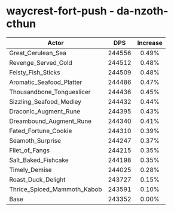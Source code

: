 # waycrest-fort-push - da-nzoth-cthun
| Actor | DPS | Increase |
|---|:---:|:---:|
|Great_Cerulean_Sea|244556|0.49%|
|Revenge_Served_Cold|244512|0.48%|
|Feisty_Fish_Sticks|244509|0.48%|
|Aromatic_Seafood_Platter|244486|0.47%|
|Thousandbone_Tongueslicer|244436|0.45%|
|Sizzling_Seafood_Medley|244432|0.44%|
|Draconic_Augment_Rune|244395|0.43%|
|Dreambound_Augment_Rune|244340|0.41%|
|Fated_Fortune_Cookie|244310|0.39%|
|Seamoth_Surprise|244247|0.37%|
|Filet_of_Fangs|244215|0.35%|
|Salt_Baked_Fishcake|244198|0.35%|
|Timely_Demise|244025|0.28%|
|Roast_Duck_Delight|243727|0.15%|
|Thrice_Spiced_Mammoth_Kabob|243591|0.10%|
|Base|243352|0.00%|
